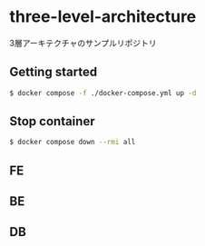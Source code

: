# three-level-architecture
3層アーキテクチャのサンプルリポジトリ

## Getting started

```bash
$ docker compose -f ./docker-compose.yml up -d
```

## Stop container

```bash
$ docker compose down --rmi all
```

## FE

## BE

## DB
